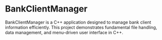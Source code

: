 # BankClientManager
BankClientManager is a C++ application designed to manage bank client information efficiently. This project demonstrates fundamental file handling, data management, and menu-driven user interface in C++.
